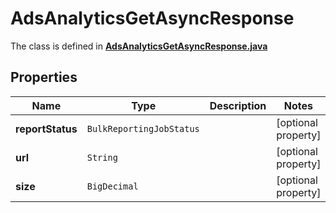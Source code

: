 

# AdsAnalyticsGetAsyncResponse

The class is defined in **[AdsAnalyticsGetAsyncResponse.java](../../src/main/java/org/openapitools/model/AdsAnalyticsGetAsyncResponse.java)**

## Properties

Name | Type | Description | Notes
------------ | ------------- | ------------- | -------------
**reportStatus** | `BulkReportingJobStatus` |  |  [optional property]
**url** | `String` |  |  [optional property]
**size** | `BigDecimal` |  |  [optional property]





